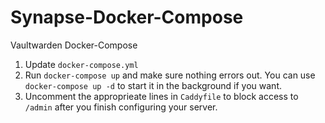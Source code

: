 # Synapse-Docker-Compose
Vaultwarden Docker-Compose

1. Update `docker-compose.yml`
2. Run `docker-compose up` and make sure nothing errors out. You can use `docker-compose up -d` to start it in the background if you want.
3. Uncomment the approprieate lines in `Caddyfile` to block access to `/admin` after you finish configuring your server.
